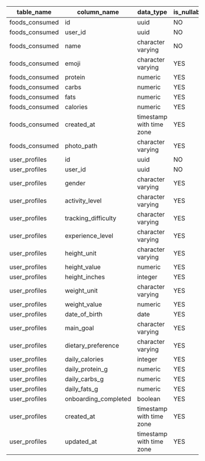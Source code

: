 | table_name     | column_name          | data_type                | is_nullable | column_default    | character_maximum_length | constraint_type |
| -------------- | -------------------- | ------------------------ | ----------- | ----------------- | ------------------------ | --------------- |
| foods_consumed | id                   | uuid                     | NO          | gen_random_uuid() | null                     | PRIMARY KEY     |
| foods_consumed | user_id              | uuid                     | NO          | null              | null                     | null            |
| foods_consumed | name                 | character varying        | NO          | null              | 255                      | null            |
| foods_consumed | emoji                | character varying        | YES         | null              | 10                       | null            |
| foods_consumed | protein              | numeric                  | YES         | null              | null                     | null            |
| foods_consumed | carbs                | numeric                  | YES         | null              | null                     | null            |
| foods_consumed | fats                 | numeric                  | YES         | null              | null                     | null            |
| foods_consumed | calories             | numeric                  | YES         | null              | null                     | null            |
| foods_consumed | created_at           | timestamp with time zone | YES         | now()             | null                     | null            |
| foods_consumed | photo_path           | character varying        | YES         | null              | 500                      | null            |
| user_profiles  | id                   | uuid                     | NO          | gen_random_uuid() | null                     | PRIMARY KEY     |
| user_profiles  | user_id              | uuid                     | NO          | null              | null                     | null            |
| user_profiles  | gender               | character varying        | YES         | null              | 10                       | CHECK           |
| user_profiles  | activity_level       | character varying        | YES         | null              | 20                       | CHECK           |
| user_profiles  | tracking_difficulty  | character varying        | YES         | null              | 15                       | CHECK           |
| user_profiles  | experience_level     | character varying        | YES         | null              | 20                       | CHECK           |
| user_profiles  | height_unit          | character varying        | YES         | null              | 10                       | CHECK           |
| user_profiles  | height_value         | numeric                  | YES         | null              | null                     | null            |
| user_profiles  | height_inches        | integer                  | YES         | null              | null                     | null            |
| user_profiles  | weight_unit          | character varying        | YES         | null              | 10                       | CHECK           |
| user_profiles  | weight_value         | numeric                  | YES         | null              | null                     | null            |
| user_profiles  | date_of_birth        | date                     | YES         | null              | null                     | null            |
| user_profiles  | main_goal            | character varying        | YES         | null              | 15                       | CHECK           |
| user_profiles  | dietary_preference   | character varying        | YES         | null              | 20                       | CHECK           |
| user_profiles  | daily_calories       | integer                  | YES         | null              | null                     | null            |
| user_profiles  | daily_protein_g      | numeric                  | YES         | null              | null                     | null            |
| user_profiles  | daily_carbs_g        | numeric                  | YES         | null              | null                     | null            |
| user_profiles  | daily_fats_g         | numeric                  | YES         | null              | null                     | null            |
| user_profiles  | onboarding_completed | boolean                  | YES         | false             | null                     | null            |
| user_profiles  | created_at           | timestamp with time zone | YES         | now()             | null                     | null            |
| user_profiles  | updated_at           | timestamp with time zone | YES         | now()             | null                     | null            |